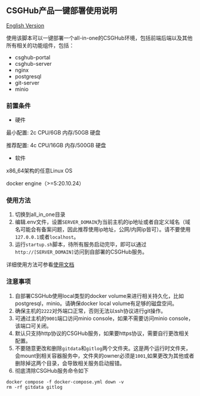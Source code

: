 ## CSGHub产品一键部署使用说明

[English Version](./docs/all_in_one_readme_en.md)

使用该脚本可以一键部署一个all-in-one的CSGHub环境，包括前端后端以及其他所有相关的功能组件，包括：
* csghub-portal
* csghub-server
* nginx
* postgresql
* git-server
* minio

### 前置条件
* 硬件
  
最小配置: 2c CPU/6GB 内存/50GB 硬盘

推荐配置: 4c CPU/16GB 内存/500GB 硬盘

* 软件
  
x86_64架构的任意Linux OS

docker engine（>=5:20.10.24）

### 使用方法
1. 切换到all_in_one目录
2. 编辑.env文件，设置`SERVER_DOMAIN`为当前主机的ip地址或者自定义域名（域名可能会有备案问题，因此推荐使用ip地址，公网/内网ip皆可）。请不要使用`127.0.0.1`或者`localhost`。
3. 运行`startup.sh`脚本，待所有服务启动完毕，即可以通过`http://[SERVER_DOMAIN]`访问到自部署的CSGHub服务。

详细使用方法可参看[使用文档](https://portal.opencsg.com/docs/)

### 注意事项
1. 自部署CSGHub使用local类型的docker volume来进行相关持久化，比如postgresql，minio。请确保docker local volume有足够的磁盘空间。
1. 确保主机的`2222`对外端口正常，否则无法以ssh协议进行git操作。
1. 可通过主机的`9001`端口访问minio console，如果不需要访问minio console，该端口可关闭。
1. 默认只支持http协议的CSGHub服务，如果要https协议，需要自行更改相关配置。
1. 不要随意更改和删除`gitdata`和`gitlog`两个文件夹。这是两个运行时文件夹，会mount到相关容器服务中，文件夹的owner必须是`1001`,如果更改为其他或者删除掉这两个目录，会导致相关服务启动报错。
1. 彻底清除CSGHub服务命令如下
```
docker compose -f docker-compose.yml down -v
rm -rf gitdata gitlog
```
